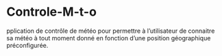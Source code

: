 # Controle-M-t-o
pplication de contrôle de météo pour permettre à l’utilisateur de connaitre sa météo à tout moment donné en fonction d’une position géographique préconfigurée.
